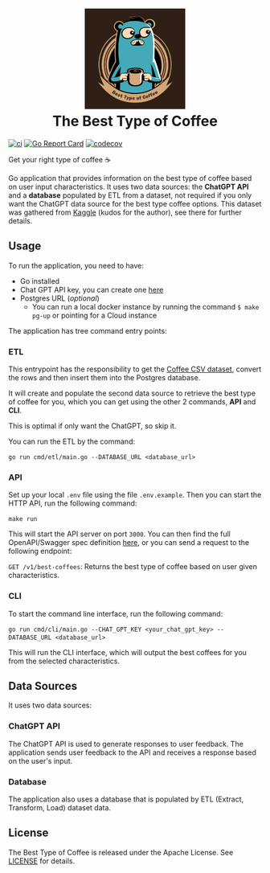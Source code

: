 <h1 align="center">
  <a href="https://github.com/richardbertozzo/type-coffee" title="type coffee doc">
    <img alt="logo" src="https://github.com/richardbertozzo/type-coffee/blob/master/data/logo.png" width="200px" height="200px" />
  </a>
  <br />
  The Best Type of Coffee
</h1>


[![ci](https://github.com/richardbertozzo/type-coffee/actions/workflows/ci.yml/badge.svg)](https://github.com/richardbertozzo/type-coffee/actions/workflows/ci.yml) [![Go Report Card](https://goreportcard.com/badge/github.com/richardbertozzo/type-coffee)](https://goreportcard.com/report/github.com/richardbertozzo/type-coffee) [![codecov](https://codecov.io/gh/richardbertozzo/type-coffee/branch/master/graph/badge.svg?token=G667W1L2O5)](https://codecov.io/gh/richardbertozzo/type-coffee)

Get your right type of coffee ☕

Go application that provides information on the best type of coffee based on user input characteristics. 
It uses two data sources: the **ChatGPT API** and a **database** populated by ETL from a dataset, not required if you only want the ChatGPT data source for the best type coffee options. 
This dataset was gathered from [Kaggle](https://www.kaggle.com/datasets/volpatto/coffee-quality-database-from-cqi) (kudos for the author), see there for further details.

## Usage

To run the application, you need to have:
- Go installed
- Chat GPT API key, you can create one [here](https://platform.openai.com/account/api-keys)
- Postgres URL (_optional_)
  - You can run a local docker instance by running the command `$ make pg-up` or pointing for a Cloud instance

The application has tree command entry points:

### ETL

This entrypoint has the responsibility to get the [Coffee CSV dataset](./data), convert the rows and 
then insert them into the Postgres database.

It will create and populate the second data source to retrieve the best type of coffee for you, 
which you can get using the other 2 commands, **API** and **CLI**. 

This is optimal if only want the ChatGPT, so skip it. 

You can run the ETL by the command:

```shell
go run cmd/etl/main.go --DATABASE_URL <database_url>
```

### API

Set up your local `.env` file using the file `.env.example`. Then you can start the HTTP API, run the following command:

```shell
make run
```

This will start the API server on port `3000`.
You can then find the full OpenAPI/Swagger spec definition [here](./api/openapi.yaml), or you can send a request to the following endpoint:

`GET /v1/best-coffees`: Returns the best type of coffee based on user given characteristics.

### CLI
To start the command line interface, run the following command:

```shell
go run cmd/cli/main.go --CHAT_GPT_KEY <your_chat_gpt_key> --DATABASE_URL <database_url>
```

This will run the CLI interface, which will output the best coffees for you from the selected characteristics.

## Data Sources

It uses two data sources:

### ChatGPT API
The ChatGPT API is used to generate responses to user feedback. The application sends user feedback to the API and receives a response based on the user's input.

### Database
The application also uses a database that is populated by ETL (Extract, Transform, Load) dataset data.

## License
The Best Type of Coffee is released under the Apache License. See [LICENSE](./LICENSE) for details.
